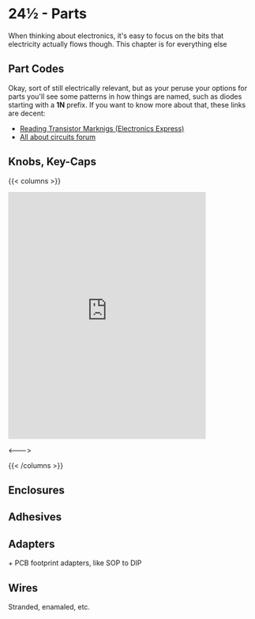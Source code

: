 # 24½ - Parts

When thinking about electronics, it's easy to focus on the bits that electricity actually flows though. This chapter is for everything else

## Part Codes

Okay, sort of still electrically relevant, but as your peruse your options for parts you'll see some patterns in how things are named, such as diodes starting with a **1N** prefix. If you want to know more about that, these links are decent:

* [Reading Transistor Marknigs (Electronics Express)](https://www.eg.bucknell.edu/~dkelley/eceg350/lab/Reading_Transistor_Markings.pdf)
* [All about circuits forum](https://forum.allaboutcircuits.com/threads/transistor-names.32827/#post-207007)

## Knobs, Key-Caps

{{< columns >}}

<iframe width="400" height="500" src="https://www.youtube.com/embed/NHi5mGgy5S0" title="YouTube video player" frameborder="0" allow="accelerometer; autoplay; clipboard-write; encrypted-media; gyroscope; picture-in-picture" allowfullscreen></iframe>

<--->



{{< /columns >}}

## Enclosures



## Adhesives



## Adapters

\+ PCB footprint adapters, like SOP to DIP

## Wires

Stranded, enamaled, etc.
